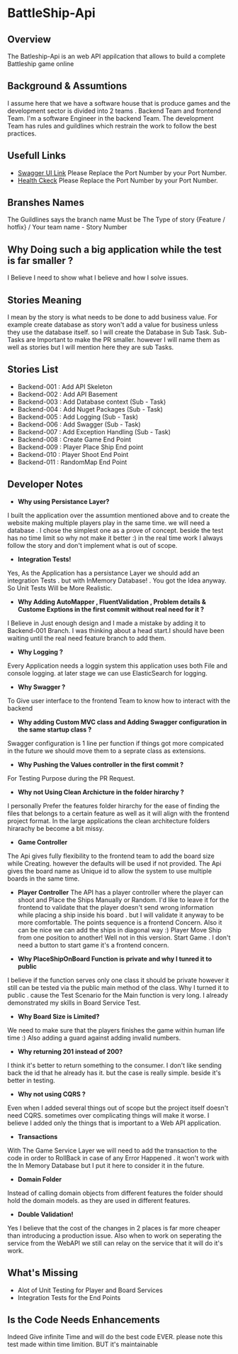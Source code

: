 # BattleShip-Api

## Overview
The Batleship-Api is an web API appilcation that allows to build a complete Battleship game online

## Background & Assumtions
I assume here that we have a software house that is produce games and the development sector is divided into 2 teams . Backend Team and frontend Team. I'm a software Engineer in the backend Team.
The development Team has rules and guildlines which restrain the work to follow the best practices.

 ## Usefull Links

- [Swagger UI Link](https://localhost:44305/swagger/index.html) Please Replace the Port Number by your Port Number.
- [Health Ckeck](https://localhost:44305/status) Please Replace the Port Number by your Port Number.

## Branshes Names 

 The Guildlines says the branch name Must be The Type of story {Feature / hotfix} / Your team name - Story Number

 ## Why Doing such a big application while the test is far smaller ? ##

I Believe I need to show what I believe and how I solve issues.

## Stories Meaning 

I mean by the story is what needs to be done to add business value. For example create database as story won't add a value for business unless they use the database itself. so I will create the Database in Sub Task.
Sub-Tasks are Important to make the PR smaller. however I will name them as well as stories but I will mention here they are sub Tasks.

## Stories List
- Backend-001 : Add API Skeleton
- Backend-002 : Add API Basement
- Backend-003 : Add Database context (Sub - Task)
- Backend-004 : Add Nuget Packages (Sub - Task)
- Backend-005 : Add Logging (Sub - Task)
- Backend-006 : Add Swagger (Sub - Task)
- Backend-007 : Add Exception Handling (Sub - Task)
- Backend-008 : Create Game End Point
- Backend-009 : Player Place Ship End point
- Backend-010 : Player Shoot End Point
- Backend-011 : RandomMap End Point
 ## Developer Notes 

 - **Why using Persistance Layer?**

I built the application over the assumtion mentioned above and to create the website making multiple players play in the same time. we will need a database . I chose the simplest one as a prove of concept. beside the test has no time limit so why not make it better :) 
in the real time work I always follow the story and don't implement what is out of scope.

- **Integration Tests!**

Yes, As the Application has a persistance Layer we should add an integration Tests . but with InMemory Database! . You got the Idea anyway.
So Unit Tests Will be More Realistic.
    
- **Why Adding AutoMapper , FluentValidation , Problem details & Custome Exptions in the first commit without real need for it  ?** 

I Believe in Just enough design and I made a mistake by adding it to Backend-001 Branch. I was thinking about a head start.I should have been waiting until the real need feature branch to add them. 

- **Why Logging ?**

Every Application needs a loggin system this application uses both File and console logging. at later stage we can use ElasticSearch for logging.

- **Why Swagger  ?** 

To Give user interface to the frontend Team to know how to interact with the backend

- **Why adding Custom MVC class and Adding Swagger configuration in the same startup class ?** 

Swagger configuration is 1 line per function if things got more compicated in the future we should move them to a seprate class as extensions.

- **Why Pushing the Values controller in the first commit ?** 

For Testing Purpose during the PR Request. 

- **Why not Using Clean Archicture in the folder hirarchy ?**

I personally Prefer the features folder hirarchy for the ease of finding the files that belongs to a certain feature as well as it will align with the frontend project format. In the large applications the clean architecture folders hirarachy be become a bit missy. 


- **Game Controller** 

The Api gives fully flexibility to the frontend team to add the board size while Creating. however the defaults will be used if not provided.
The Api gives the board name as Unique id to allow the system to use multiple boards in the same time.

- **Player Controller** 
The API has a player controller where the player can shoot and Place the Ships Manually or Random.
I'd like to leave it for the frontend to validate that the player doesn't send wrong information while placing a ship inside his board . but I will validate it anyway to be more comfortable.
The points sequence is a frontend Concern. Also it can be nice we can add the ships in diagonal way :)
Player Move Ship from one position to another! 
Well not in this version. 
Start Game . I don't need a button to start game it's a frontend concern. 

- **Why PlaceShipOnBoard Function is private and why I tunred it to public**

I believe if the function serves only one class it should be private however it still can be tested via the public main method of the class. 
Why I turned it to public . cause the Test Scenario for the Main function is very long. I already demonstrated my skills in Board Service Test. 


- **Why Board Size is Limited?** 

We need to make sure that the players finishes the game within human life time :) 
Also adding a guard against adding invalid numbers.

- **Why returning 201 instead of 200?** 

I think it's better to return something to the consumer. I don't like sending back the id that he already has it. but the case is really simple. beside it's better in testing.

- **Why not using CQRS ?** 

Even when I added several things out of scope but the project itself doesn't need CQRS. sometimes over complicating things will make it worse. I believe I added only the things that is important to a Web API application.

- **Transactions**

With The Game Service Layer we will need to add the transaction to the code in order to RollBack in case of any Error Happened . it won't work with the In Memory Database but I put it here to consider it in the future.


- **Domain Folder**

Instead of calling domain objects from different features the folder should hold the domain models. as they are used in different features.

- **Double Validation!**

Yes I believe that the cost of the changes in 2 places is far more cheaper than introducing a production issue. 
Also when to work on seperating the service from the WebAPI we still can relay on the service that it will do it's work.

 ## What's Missing
 - Alot of Unit Testing for Player and Board Services
 - Integration Tests for the End Points
 
 ## Is the Code Needs Enhancements 
 
 Indeed Give infinite Time and will do the best code EVER. please note this test made within time limition. BUT it's maintainable 


